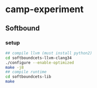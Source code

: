 # camp-experiment

## Softbound

### setup
```bash
## compile llvm (must install python2)
cd softboundcets-llvm-clang34
./configure --enable-optimized
make -j8
## compile runtime
cd softboundcets-lib
make
```